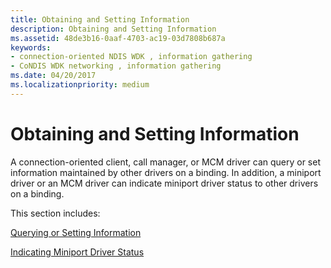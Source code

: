 ```yaml
---
title: Obtaining and Setting Information
description: Obtaining and Setting Information
ms.assetid: 48de3b16-0aaf-4703-ac19-03d7808b687a
keywords:
- connection-oriented NDIS WDK , information gathering
- CoNDIS WDK networking , information gathering
ms.date: 04/20/2017
ms.localizationpriority: medium
---
```


# Obtaining and Setting Information





A connection-oriented client, call manager, or MCM driver can query or set information maintained by other drivers on a binding. In addition, a miniport driver or an MCM driver can indicate miniport driver status to other drivers on a binding.

This section includes:

[Querying or Setting Information](querying-or-setting-information.md)

[Indicating Miniport Driver Status](indicating-miniport-driver-status.md)

 

 





